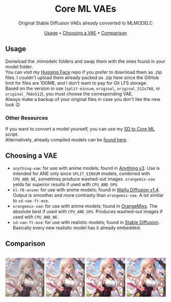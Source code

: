 <h1 align="center">Core ML VAEs</h1>

<p align="center">Original Stable Diffusion VAEs already converted to MLMODELC</p>

<p align="center"><a href="#usage">Usage</a> • <a href="#choosing-a-vae">Choosing a VAE</a> • <a href="#comparison">Comparison</a></p>

## Usage

Donwload the .mlmodelc folders and swap them with the ones found in your model folder.\
You can visit my [Hugging Face](https://huggingface.co/Zabriskije/CoreML-VAEs) repo if you prefer to download them as .zip files. I couldn't upload them already packed as .zip here since the GitHub limit for files are 100MB, and I don't want to pay for Git LFS storage.\
Based on the version in use (`split-einsum`, `original`, `original_512x768`, or `original_768x512`), you must choose the corresponding VAE.\
Always make a backup of your original files in case you don't like the new look 😉

### Other Resources

If you want to convert a model yourself, you can use my [SD to Core ML](https://github.com/Zabriskije/SD-to-CoreML) script.\
Alternatively, already compiled models can be [found here](https://huggingface.co/coreml).

## Choosing a VAE

- `anything-vae`: for use with anime models; found in [Anything v3](https://huggingface.co/Linaqruf/anything-v3.0). Use is intended for ANE only since `SPLIT_EINSUM` models, combined with `CPU_AND_NE`, sometimes produce washed-out images. `orangemix-vae` yelds far superior results if used with `CPU_AND_GPU`.
- `kl-f8-anime`: for use with anime models; found in [Waifu Diffusion v1.4](https://huggingface.co/hakurei/waifu-diffusion-v1-4). Output is smoother and more contrasty than `orangemix-vae`. A lot similar to `sd-vae-ft-mse`.
- `orangemix-vae`: for use with anime models; found in [OrangeMixs](https://huggingface.co/WarriorMama777/OrangeMixs). The absolute best if used with `CPU_AND_GPU`. Produces washed-out images if used with `CPU_AND_NE`.
- `sd-vae-ft-mse`: for use with realistic models; found in [Stable Diffusion](https://huggingface.co/stabilityai/sd-vae-ft-mse). Basically every new realistic model has it already embedded.

## Comparison

![comparison](https://raw.githubusercontent.com/Zabriskije/CoreML-VAEs/main/comparison.png)
